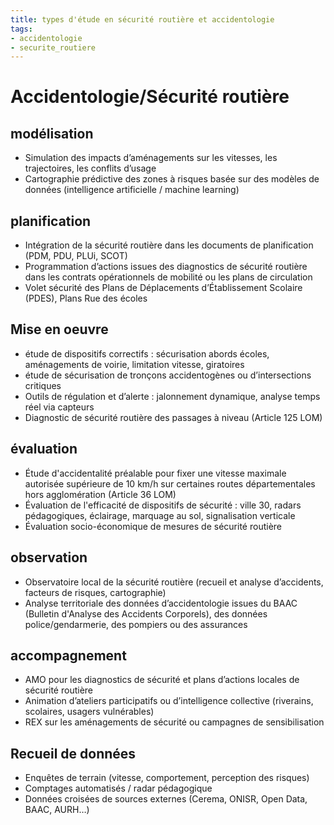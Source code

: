 ```yaml
---
title: types d'étude en sécurité routière et accidentologie
tags:
- accidentologie
- securite_routiere
---
```

# Accidentologie/Sécurité routière

## modélisation
- Simulation des impacts d’aménagements sur les vitesses, les trajectoires, les conflits d’usage
- Cartographie prédictive des zones à risques basée sur des modèles de données (intelligence artificielle / machine learning)

## planification
- Intégration de la sécurité routière dans les documents de planification (PDM, PDU, PLUi, SCOT)
- Programmation d’actions issues des diagnostics de sécurité routière dans les contrats opérationnels de mobilité ou les plans de circulation
- Volet sécurité des Plans de Déplacements d’Établissement Scolaire (PDES), Plans Rue des écoles

## Mise en oeuvre
- étude de dispositifs correctifs : sécurisation abords écoles, aménagements de voirie, limitation vitesse, giratoires
- étude de sécurisation de tronçons accidentogènes ou d’intersections critiques
- Outils de régulation et d’alerte : jalonnement dynamique, analyse temps réel via capteurs
- Diagnostic de sécurité routière des passages à niveau (Article 125 LOM)

## évaluation
- Étude d'accidentalité préalable pour fixer une vitesse maximale autorisée supérieure de 10 km/h sur certaines routes départementales hors agglomération (Article 36 LOM)
- Évaluation de l'efficacité de dispositifs de sécurité : ville 30, radars pédagogiques, éclairage, marquage au sol, signalisation verticale
- Évaluation socio-économique de mesures de sécurité routière

## observation
- Observatoire local de la sécurité routière (recueil et analyse d’accidents, facteurs de risques, cartographie)
- Analyse territoriale des données d’accidentologie issues du BAAC (Bulletin d'Analyse des Accidents Corporels), des données police/gendarmerie, des pompiers ou des assurances

## accompagnement
- AMO pour les diagnostics de sécurité et plans d’actions locales de sécurité routière
- Animation d’ateliers participatifs ou d’intelligence collective (riverains, scolaires, usagers vulnérables)
- REX sur les aménagements de sécurité ou campagnes de sensibilisation

## Recueil de données
- Enquêtes de terrain (vitesse, comportement, perception des risques)
- Comptages automatisés / radar pédagogique
- Données croisées de sources externes (Cerema, ONISR, Open Data, BAAC, AURH…)
